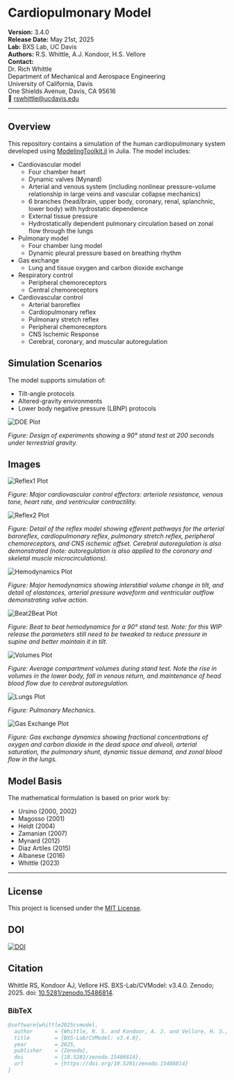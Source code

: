 # Cardiopulmonary Model

**Version:** 3.4.0<br>
**Release Date:** May 21st, 2025<br>
**Lab:** BXS Lab, UC Davis<br>
**Authors:** R.S. Whittle, A.J. Kondoor, H.S. Vellore<br>
**Contact:**<br>
Dr. Rich Whittle<br>
Department of Mechanical and Aerospace Engineering<br>
University of California, Davis<br>
One Shields Avenue, Davis, CA 95616<br>
📧 rswhittle@ucdavis.edu<br>

---

## Overview

This repository contains a simulation of the human cardiopulmonary system developed using [ModelingToolkit.jl](https://mtk.sciml.ai/stable/) in Julia. The model includes:

- Cardiovascular model
    - Four chamber heart
    - Dynamic valves (Mynard)
    - Arterial and venous system (including nonlinear pressure-volume relationship in large veins and vascular collapse mechanics)
    - 6 branches (head/brain, upper body, coronary, renal, splanchnic, lower body) with hydrostatic dependence
    - External tissue pressure
    - Hydrostatically dependent pulmonary circulation based on zonal flow through the lungs
- Pulmonary model
    - Four chamber lung model
    - Dynamic pleural pressure based on breathing rhythm
- Gas exchange
    - Lung and tissue oxygen and carbon dioxide exchange
- Respiratory control
    - Peripheral chemoreceptors
    - Central chemoreceptors
- Cardiovascular control
    - Arterial baroreflex
    - Cardiopulmonary reflex
    - Pulmonary stretch reflex
    - Peripheral chemoreceptors
    - CNS Ischemic Response
    - Cerebral, coronary, and muscular autoregulation


## Simulation Scenarios

The model supports simulation of:

- Tilt-angle protocols
- Altered-gravity environments
- Lower body negative pressure (LBNP) protocols

![DOE Plot](Images/doe.png)

*Figure: Design of experiments showing a 90° stand test at 200 seconds under terrestrial gravity.*

## Images

![Reflex1 Plot](Images/reflex1.png)

*Figure: Major cardiovascular control effectors: arteriole resistance, venous tone, heart rate, and ventricular contractility.*

![Reflex2 Plot](Images/reflex2.png)

*Figure: Detail of the reflex model showing efferent pathways for the arterial baroreflex, cardiopulmonary reflex, pulmonary stretch reflex, peripheral chemoreceptors, and CNS ischemic offset. Cerebral autoregulation is also demonstrated (note: autoregulation is also applied to the coronary and skeletal muscle microcirculations).*

![Hemodynamics Plot](Images/hemodynamics.png)

*Figure: Major hemodynamics showing interstitial volume change in tilt, and detail of elastances, arterial pressure waveform and ventricular outflow demonstrating valve action.*

![Beat2Beat Plot](Images/beat2beat.png)

*Figure: Beat to beat hemodynamics for a 90° stand test. Note: for this WIP release the parameters still need to be tweaked to reduce pressure in supine and better maintain it in tilt.*

![Volumes Plot](Images/volumes.png)

*Figure: Average compartment volumes during stand test. Note the rise in volumes in the lower body, fall in venous return, and maintenance of head blood flow due to cerebral autoregulation.*

![Lungs Plot](Images/lungs.png)

*Figure: Pulmonary Mechanics.*

![Gas Exchange Plot](Images/gas_exchange.png)

*Figure: Gas exchange dynamics showing fractional concentrations of oxygen and carbon dioxide in the dead space and alveoli, arterial saturation, the pulmonary shunt, dynamic tissue demand, and zonal blood flow in the lungs.*

## Model Basis

The mathematical formulation is based on prior work by:

- Ursino (2000, 2002)
- Magosso (2001)
- Heldt (2004)
- Zamanian (2007)
- Mynard (2012)
- Diaz Artiles (2015)
- Albanese (2016)
- Whittle (2023)

---

## License

This project is licensed under the [MIT License](LICENSE).

## DOI

[![DOI](https://zenodo.org/badge/894082810.svg)](https://doi.org/10.5281/zenodo.15338311)

## Citation

Whittle RS, Kondoor AJ, Vellore HS. BXS-Lab/CVModel: v3.4.0. Zenodo; 2025. doi: [10.5281/zenodo.15486814](https://doi.org/10.5281/zenodo.15486814).

### BibTeX

```bibtex
@software{whittle2025cvmodel,
  author       = {Whittle, R. S. and Kondoor, A. J. and Vellore, H. S.},
  title        = {BXS-Lab/CVModel: v3.4.0},
  year         = 2025,
  publisher    = {Zenodo},
  doi          = {10.5281/zenodo.15486814},
  url          = {https://doi.org/10.5281/zenodo.15486814}
}
